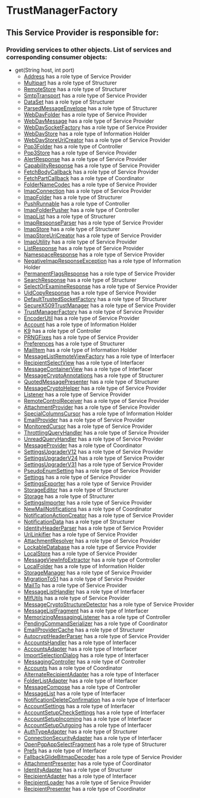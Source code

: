 # TrustManagerFactory
## This Service Provider is responsible for:
### Providing services to other objects. List of services and corresponding consumer objects: 
* get(String host, int port)
	* [Address](../ServiceProviders/Address.md) has a role type of Service Provider
	* [Multipart](../Structurers/Multipart.md) has a role type of Structurer
	* [RemoteStore](../Structurers/RemoteStore.md) has a role type of Structurer
	* [SmtpTransport](../ServiceProviders/SmtpTransport.md) has a role type of Service Provider
	* [DataSet](../Structurers/DataSet.md) has a role type of Structurer
	* [ParsedMessageEnvelope](../Structurers/ParsedMessageEnvelope.md) has a role type of Structurer
	* [WebDavFolder](../ServiceProviders/WebDavFolder.md) has a role type of Service Provider
	* [WebDavMessage](../ServiceProviders/WebDavMessage.md) has a role type of Service Provider
	* [WebDavSocketFactory](../ServiceProviders/WebDavSocketFactory.md) has a role type of Service Provider
	* [WebDavStore](../InformationHolders/WebDavStore.md) has a role type of Information Holder
	* [WebDavStoreUriCreator](../ServiceProviders/WebDavStoreUriCreator.md) has a role type of Service Provider
	* [Pop3Folder](../Controllers/Pop3Folder.md) has a role type of Controller
	* [Pop3Store](../ServiceProviders/Pop3Store.md) has a role type of Service Provider
	* [AlertResponse](../ServiceProviders/AlertResponse.md) has a role type of Service Provider
	* [CapabilityResponse](../ServiceProviders/CapabilityResponse.md) has a role type of Service Provider
	* [FetchBodyCallback](../ServiceProviders/FetchBodyCallback.md) has a role type of Service Provider
	* [FetchPartCallback](../Coordinators/FetchPartCallback.md) has a role type of Coordinator
	* [FolderNameCodec](../ServiceProviders/FolderNameCodec.md) has a role type of Service Provider
	* [ImapConnection](../ServiceProviders/ImapConnection.md) has a role type of Service Provider
	* [ImapFolder](../Structurers/ImapFolder.md) has a role type of Structurer
	* [PushRunnable](../Controllers/PushRunnable.md) has a role type of Controller
	* [ImapFolderPusher](../Controllers/ImapFolderPusher.md) has a role type of Controller
	* [ImapList](../Structurers/ImapList.md) has a role type of Structurer
	* [ImapResponseParser](../ServiceProviders/ImapResponseParser.md) has a role type of Service Provider
	* [ImapStore](../Structurers/ImapStore.md) has a role type of Structurer
	* [ImapStoreUriCreator](../ServiceProviders/ImapStoreUriCreator.md) has a role type of Service Provider
	* [ImapUtility](../ServiceProviders/ImapUtility.md) has a role type of Service Provider
	* [ListResponse](../ServiceProviders/ListResponse.md) has a role type of Service Provider
	* [NamespaceResponse](../ServiceProviders/NamespaceResponse.md) has a role type of Service Provider
	* [NegativeImapResponseException](../InformationHolders/NegativeImapResponseException.md) has a role type of Information Holder
	* [PermanentFlagsResponse](../ServiceProviders/PermanentFlagsResponse.md) has a role type of Service Provider
	* [SearchResponse](../Structurers/SearchResponse.md) has a role type of Structurer
	* [SelectOrExamineResponse](../ServiceProviders/SelectOrExamineResponse.md) has a role type of Service Provider
	* [UidCopyResponse](../ServiceProviders/UidCopyResponse.md) has a role type of Service Provider
	* [DefaultTrustedSocketFactory](../Structurers/DefaultTrustedSocketFactory.md) has a role type of Structurer
	* [SecureX509TrustManager](../ServiceProviders/SecureX509TrustManager.md) has a role type of Service Provider
	* [TrustManagerFactory](../ServiceProviders/TrustManagerFactory.md) has a role type of Service Provider
	* [EncoderUtil](../ServiceProviders/EncoderUtil.md) has a role type of Service Provider
	* [Account](../InformationHolders/Account.md) has a role type of Information Holder
	* [K9](../Controllers/K9.md) has a role type of Controller
	* [PRNGFixes](../ServiceProviders/PRNGFixes.md) has a role type of Service Provider
	* [Preferences](../Structurers/Preferences.md) has a role type of Structurer
	* [MailItem](../InformationHolders/MailItem.md) has a role type of Information Holder
	* [MessageListRemoteViewFactory](../Interfacers/MessageListRemoteViewFactory.md) has a role type of Interfacer
	* [RecipientSelectView](../Interfacers/RecipientSelectView.md) has a role type of Interfacer
	* [MessageContainerView](../Interfacers/MessageContainerView.md) has a role type of Interfacer
	* [MessageCryptoAnnotations](../Structurers/MessageCryptoAnnotations.md) has a role type of Structurer
	* [QuotedMessagePresenter](../Structurers/QuotedMessagePresenter.md) has a role type of Structurer
	* [MessageCryptoHelper](../ServiceProviders/MessageCryptoHelper.md) has a role type of Service Provider
	* [Listener](../ServiceProviders/Listener.md) has a role type of Service Provider
	* [RemoteControlReceiver](../ServiceProviders/RemoteControlReceiver.md) has a role type of Service Provider
	* [AttachmentProvider](../ServiceProviders/AttachmentProvider.md) has a role type of Service Provider
	* [SpecialColumnsCursor](../InformationHolders/SpecialColumnsCursor.md) has a role type of Information Holder
	* [EmailProvider](../ServiceProviders/EmailProvider.md) has a role type of Service Provider
	* [MonitoredCursor](../ServiceProviders/MonitoredCursor.md) has a role type of Service Provider
	* [ThrottlingQueryHandler](../ServiceProviders/ThrottlingQueryHandler.md) has a role type of Service Provider
	* [UnreadQueryHandler](../ServiceProviders/UnreadQueryHandler.md) has a role type of Service Provider
	* [MessageProvider](../Coordinators/MessageProvider.md) has a role type of Coordinator
	* [SettingsUpgraderV12](../ServiceProviders/SettingsUpgraderV12.md) has a role type of Service Provider
	* [SettingsUpgraderV24](../ServiceProviders/SettingsUpgraderV24.md) has a role type of Service Provider
	* [SettingsUpgraderV31](../ServiceProviders/SettingsUpgraderV31.md) has a role type of Service Provider
	* [PseudoEnumSetting](../ServiceProviders/PseudoEnumSetting.md) has a role type of Service Provider
	* [Settings](../ServiceProviders/Settings.md) has a role type of Service Provider
	* [SettingsExporter](../ServiceProviders/SettingsExporter.md) has a role type of Service Provider
	* [StorageEditor](../Structurers/StorageEditor.md) has a role type of Structurer
	* [Storage](../Structurers/Storage.md) has a role type of Structurer
	* [SettingsImporter](../ServiceProviders/SettingsImporter.md) has a role type of Service Provider
	* [NewMailNotifications](../Coordinators/NewMailNotifications.md) has a role type of Coordinator
	* [NotificationActionCreator](../ServiceProviders/NotificationActionCreator.md) has a role type of Service Provider
	* [NotificationData](../Structurers/NotificationData.md) has a role type of Structurer
	* [IdentityHeaderParser](../ServiceProviders/IdentityHeaderParser.md) has a role type of Service Provider
	* [UriLinkifier](../ServiceProviders/UriLinkifier.md) has a role type of Service Provider
	* [AttachmentResolver](../ServiceProviders/AttachmentResolver.md) has a role type of Service Provider
	* [LockableDatabase](../ServiceProviders/LockableDatabase.md) has a role type of Service Provider
	* [LocalStore](../ServiceProviders/LocalStore.md) has a role type of Service Provider
	* [MessageViewInfoExtractor](../Controllers/MessageViewInfoExtractor.md) has a role type of Controller
	* [LocalFolder](../InformationHolders/LocalFolder.md) has a role type of Information Holder
	* [StorageManager](../ServiceProviders/StorageManager.md) has a role type of Service Provider
	* [MigrationTo51](../ServiceProviders/MigrationTo51.md) has a role type of Service Provider
	* [MailTo](../ServiceProviders/MailTo.md) has a role type of Service Provider
	* [MessageListHandler](../Interfacers/MessageListHandler.md) has a role type of Interfacer
	* [MlfUtils](../ServiceProviders/MlfUtils.md) has a role type of Service Provider
	* [MessageCryptoStructureDetector](../ServiceProviders/MessageCryptoStructureDetector.md) has a role type of Service Provider
	* [MessageListFragment](../Interfacers/MessageListFragment.md) has a role type of Interfacer
	* [MemorizingMessagingListener](../Controllers/MemorizingMessagingListener.md) has a role type of Controller
	* [PendingCommandSerializer](../Coordinators/PendingCommandSerializer.md) has a role type of Coordinator
	* [EmailProviderCache](../Structurers/EmailProviderCache.md) has a role type of Structurer
	* [AutocryptHeaderParser](../ServiceProviders/AutocryptHeaderParser.md) has a role type of Service Provider
	* [AccountsHandler](../Interfacers/AccountsHandler.md) has a role type of Interfacer
	* [AccountsAdapter](../Interfacers/AccountsAdapter.md) has a role type of Interfacer
	* [ImportSelectionDialog](../Interfacers/ImportSelectionDialog.md) has a role type of Interfacer
	* [MessagingController](../Controllers/MessagingController.md) has a role type of Controller
	* [Accounts](../Coordinators/Accounts.md) has a role type of Coordinator
	* [AlternateRecipientAdapter](../Interfacers/AlternateRecipientAdapter.md) has a role type of Interfacer
	* [FolderListAdapter](../Interfacers/FolderListAdapter.md) has a role type of Interfacer
	* [MessageCompose](../Controllers/MessageCompose.md) has a role type of Controller
	* [MessageList](../Interfacers/MessageList.md) has a role type of Interfacer
	* [NotificationDeleteConfirmation](../Interfacers/NotificationDeleteConfirmation.md) has a role type of Interfacer
	* [AccountSettings](../Interfacers/AccountSettings.md) has a role type of Interfacer
	* [AccountSetupCheckSettings](../Interfacers/AccountSetupCheckSettings.md) has a role type of Interfacer
	* [AccountSetupIncoming](../Interfacers/AccountSetupIncoming.md) has a role type of Interfacer
	* [AccountSetupOutgoing](../Interfacers/AccountSetupOutgoing.md) has a role type of Interfacer
	* [AuthTypeAdapter](../Structurers/AuthTypeAdapter.md) has a role type of Structurer
	* [ConnectionSecurityAdapter](../Interfacers/ConnectionSecurityAdapter.md) has a role type of Interfacer
	* [OpenPgpAppSelectFragment](../Structurers/OpenPgpAppSelectFragment.md) has a role type of Structurer
	* [Prefs](../Interfacers/Prefs.md) has a role type of Interfacer
	* [FallbackGlideBitmapDecoder](../ServiceProviders/FallbackGlideBitmapDecoder.md) has a role type of Service Provider
	* [AttachmentPresenter](../Coordinators/AttachmentPresenter.md) has a role type of Coordinator
	* [IdentityAdapter](../Structurers/IdentityAdapter.md) has a role type of Structurer
	* [RecipientAdapter](../Interfacers/RecipientAdapter.md) has a role type of Interfacer
	* [RecipientLoader](../ServiceProviders/RecipientLoader.md) has a role type of Service Provider
	* [RecipientPresenter](../Coordinators/RecipientPresenter.md) has a role type of Coordinator
